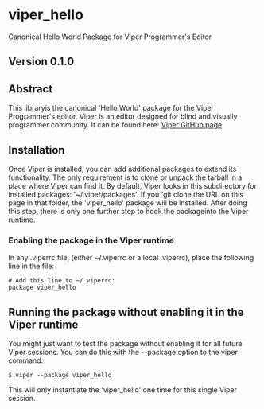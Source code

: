 # viper_hello
Canonical Hello World Package for Viper Programmer's Editor

## Version 0.1.0


## Abstract

This libraryis the canonical 'Hello World' package for the Viper Programmer's editor. Viper is an editor designed for 
blind and visually programmer community. It can be found here: [Viper GitHub page](https://github.com/edhowland/viper)

## Installation

Once Viper is installed, you can add additional packages to extend its functionality. The only requirement is to clone or unpack
the tarball in a place where Viper can find it. By default, Viper looks in this subdirectory for installed packages: 
'~/.viper/packages'. If you 'git clone  the URL on this page in that folder, the 'viper_hello' package will be installed. After doing this step, there is only
one further step to hook the packageinto the Viper runtime.


### Enabling the package in the Viper runtime

In any .viperrc file, (either ~/.viperrc or a local .viperrc), place the following line in the file:

```
# Add this line to ~/.viperrc:
package viper_hello
```

## Running the package without enabling it in the Viper runtime

You might just want to test the package without enabling it for all future Viper sessions. You can do this with the --package option to the viper command:

```
$ viper --package viper_hello
```

This will only instantiate the 'viper_hello' one time for this single Viper session.


